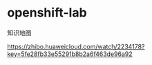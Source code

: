 # openshift-lab

知识地图

https://zhibo.huaweicloud.com/watch/2234178?key=5fe28fb33e55291b8b2a6f463de96a92
